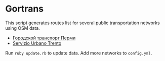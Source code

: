 # Gortrans

This script generates routes list for several public transportation networks using OSM data.

* [Городской транспорт Перми](https://github.com/alexandrz/gortrans/blob/master/networks/Городской%20транспорт%20Перми.md)
* [Servizio Urbano Trento](https://github.com/alexandrz/gortrans/blob/master/networks/Servizio%20Urbano%20Trento.md)

Run ``ruby update.rb`` to update data. Add more networks to ``config.yml``.
